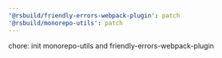 ```yaml
---
'@rsbuild/friendly-errors-webpack-plugin': patch
'@rsbuild/monorepo-utils': patch
---
```


chore: init monorepo-utils and friendly-errors-webpack-plugin
